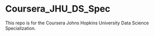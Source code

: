 # Coursera_JHU_DS_Spec
This repo is for the Coursera Johns Hopkins University Data Science Specialization.

